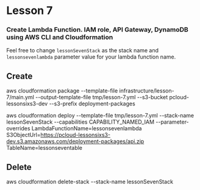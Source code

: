 # Lesson 7

### Create Lambda Function. IAM role, API Gateway, DynamoDB using AWS CLI and Cloudformation


Feel free to change `lessonSevenStack` as the stack name and `lessonsevenlambda` parameter value for your lambda function name.

## Create
aws cloudformation package --template-file infrastructure/lesson-7/main.yml --output-template-file tmp/lesson-7.yml --s3-bucket pcloud-lessonsixs3-dev --s3-prefix deployment-packages 

aws cloudformation deploy --template-file tmp/lesson-7.yml --stack-name lessonSevenStack --capabilities CAPABILITY_NAMED_IAM  --parameter-overrides LambdaFunctionName=lessonsevenlambda S3ObjectUrl=https://pcloud-lessonsixs3-dev.s3.amazonaws.com/deployment-packages/api.zip TableName=lessonseventable

## Delete
aws cloudformation delete-stack --stack-name lessonSevenStack